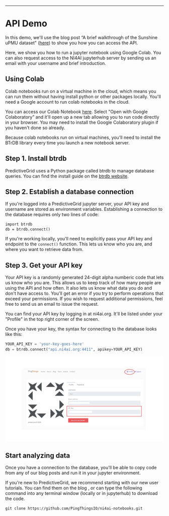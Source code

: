 ---
# API Demo

In this demo, we'll use the blog post “A brief walkthrough of the Sunshine uPMU dataset" ([here]()) to show you how you can access the API. 

Here, we show you how to run a jupyter notebook using Google Colab. You can also request access to the NI4AI jupyterhub server by sending us an email with your username and brief introduction.

## Using Colab

Colab notebooks run on a virtual machine in the cloud, which means you can run them without having install python or other packages locally.
You'll need a Google account to run colab notebooks in the cloud.

You can access our Colab Notebook [here](https://drive.google.com/file/d/1DAecP25WQKm9K2LDZgu-s1x8ZKKcPloU/view?usp=sharing). Select "Open with Google Colaboratory” and it'll open up a new tab allowing you to run code directly in your browser. You may need to install the Google Colaboratory plugin if you haven't done so already.

Because colab notebooks run on virtual machines, you'll need to install the BTrDB library every time you launch a new notebook server.

## Step 1. Install btrdb
PredictiveGrid uses a Python package called btrdb to manage database queries. You can find the install guide on the [btrdb website](https://btrdb.readthedocs.io/en/latest/installing.html).


## Step 2. Establish a database connection

If you're logged into a PredictiveGrid jupyter server, your API key and username are stored as environment variables. Establishing a connection to the database requires only two lines of code:

```
import btrdb
db = btrdb.connect()
```

If you're working locally, you'll need to explicitly pass your API key and endpoint to the `connect()` function. This lets us know who you are, and where you want to retrieve data from.

## Step 3. Get your API key

Your API key is a randomly generated 24-digit alpha numberic code that lets us know who you are.
This allows us to keep track of how many people are using the API and how often.
It also lets us know what data you do and don't have access to.
You'll get an error if you try to perform operations that exceed your permissions.
If you wish to request additional permissions, feel free to send us an email to issue the request.

You can find your API key by logging in at ni4ai.org. 
It'll be listed under your "Profile" in the top right corner of the screen.

Once you have your key, the syntax for connecting to the database looks like this:

```python 
YOUR_API_KEY = 'your-key-goes-here'
db = btrdb.connect("api.ni4ai.org:4411", apikey=YOUR_API_KEY)
```


![API KEY](demo-2/apikey.png)


## Start analyzing data
Once you have a connection to the database, you'll be able to copy code from any of our blog posts and run it in your jupyter environment.

If you're new to PredictiveGrid, we recommend starting with our new user tutorials. You can find them on the blog [](here), or can type the following command into any terminal window (locally or in jupyterhub) to download the code.

```
git clone https://github.com/PingThingsIO/ni4ai-notebooks.git
```

